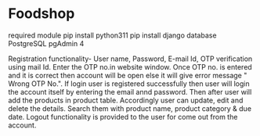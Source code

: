 # Foodshop
required module 
pip install python311
pip install django
database PostgreSQL
pgAdmin 4 

Registration functionality- User name, Password, E-mail Id, OTP verification using mail Id.
Enter the OTP no.in website window.
Once OTP no. is entered and it is correct then account will be open else it will give error message " Wrong OTP No.".
If login user is registered successfully then user will login the account itself by entering the email annd password.
Then after user will add the products in product table.
Accordingly user can update, edit and delete the details.
Search them with product name, product category & due date.
Logout functionality is provided to the user for come out from the account.
